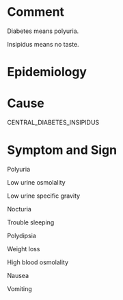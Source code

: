 # Comment

Diabetes means polyuria.

Insipidus means no taste.

# Epidemiology

# Cause

CENTRAL_DIABETES_INSIPIDUS

# Symptom and Sign

Polyuria

Low urine osmolality

Low urine specific gravity

Nocturia

Trouble sleeping

Polydipsia

Weight loss

High blood osmolality

Nausea

Vomiting
